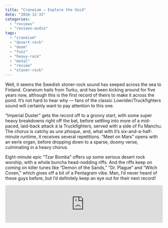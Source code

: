 ```yaml
---
title: "Craneium – Explore the Void"
date: "2016-12-15"
categories: 
  - "reviews"
  - "reviews-audio"
tags: 
  - "craneium"
  - "desert-rock"
  - "doom"
  - "fuzz"
  - "heavy-rock"
  - "metal"
  - "review"
  - "stoner-rock"
---
```


Well, it seems the Swedish stoner-rock sound has seeped across the sea to Finland. Craneium hails from Turku, and has been kicking around for five years now, although this is the first record of theirs to make it across the pond. It’s not hard to hear why — fans of the classic Lowrider/Truckfighters sound will certainly want to pay attention to this one.

“Imperial Duster” gets the record off to a groovy start, with some super heavy breakdowns right off the bat, before settling into more of a mid-paced, laid-back attack à la Truckfighters, served with a side of Fu Manchu. The chorus is catchy as _une phoque_, and, what with it’s six-and-a-half-minute runtime, it receives several repetitions. “Meet on Mars” opens with an eerie organ, before dropping down to a sparse, doomy verse, culminating in a heavy chorus.

Eight-minute epic “Tzar Bomba” offers up some serious desert rock worship, with a whole buncha head-nodding riffs. And the riffs keep on coming on killer tunes like “Demon of the Sands,” “Dr. Plague” and “Witch Coven,” which gives off a bit of a Pentagram vibe. Man, I’d never heard of these guys before, but I’d definitely keep an eye out for their next record!

<iframe style="border: 0; width: 100%; height: 120px;" src="https://bandcamp.com/EmbeddedPlayer/album=2325315263/size=large/bgcol=ffffff/linkcol=0687f5/tracklist=false/artwork=small/transparent=true/" width="300" height="150" seamless=""><a href="http://craneiumband.bandcamp.com/album/explore-the-void">Explore The Void by Craneium</a></iframe>
